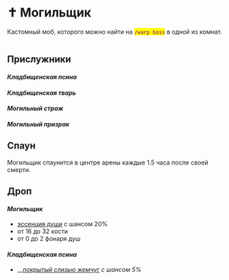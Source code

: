 # ✝ Могильщик

Кастомный моб, которого можно найти на <mark style="color:purple;">`/warp boss`</mark> в одной из комнат.

<figure><img src="../../../.gitbook/assets/nocsy_fpv2_boss.gif" alt=""><figcaption></figcaption></figure>

## Прислужники

#### _Кладбищенская псина_

#### _Кладбищенская тварь_

#### _Могильный страж_

#### _Могильный призрак_

## Спаун

Могильщик спаунится в центре арены каждые 1.5 часа после своей смерти.

## Дроп

#### _Могильщик_

* [эссенция души](../../essencii/essenciya-dushi.md) с шансом 20%
* от 16 до 32 кости
* от 0 до 2 фонаря душ

#### _Кладбищенская псина_

* __[_покрытый слизью жемчуг_](../../materialy/pokrytyi-slizyu-zhemchug.md) _с шансом 5%_
